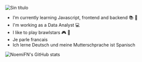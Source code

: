 ![Sin título](https://user-images.githubusercontent.com/89494142/194279503-f26dce23-3985-415b-b5cf-dbc1af6c5279.png)
- I’m currently learning Javascript, frontend and backend  :books: :file_folder:
- I'm working as a Data Analyst :computer:
- I like to play brawlstars :video_game: :iphone:
- Je parle francais 
- Ich lerne Deutsch und meine Mutterschprache ist Spanisch




![NoemiFN's GitHub stats](https://github-readme-stats.vercel.app/api?username=NoemiFN&show_icons=true&theme=dracula)


